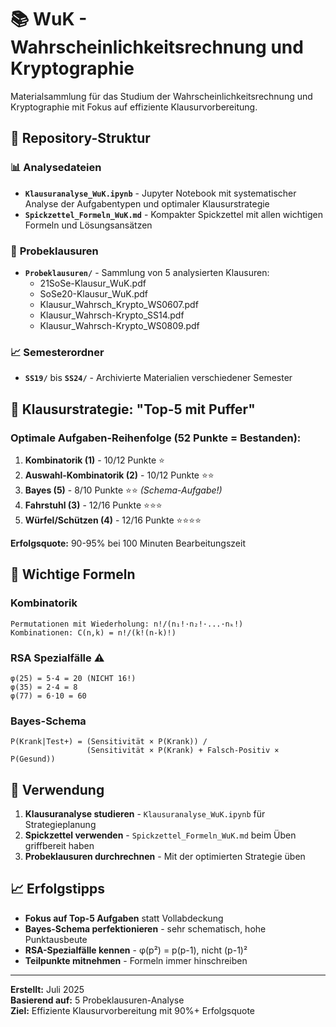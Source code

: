 # 📚 WuK - Wahrscheinlichkeitsrechnung und Kryptographie

Materialsammlung für das Studium der Wahrscheinlichkeitsrechnung und Kryptographie mit Fokus auf effiziente Klausurvorbereitung.

## 📂 Repository-Struktur

### 📊 **Analysedateien**
- **`Klausuranalyse_WuK.ipynb`** - Jupyter Notebook mit systematischer Analyse der Aufgabentypen und optimaler Klausurstrategie
- **`Spickzettel_Formeln_WuK.md`** - Kompakter Spickzettel mit allen wichtigen Formeln und Lösungsansätzen

### 📁 **Probeklausuren**
- **`Probeklausuren/`** - Sammlung von 5 analysierten Klausuren:
  - 21SoSe-Klausur_WuK.pdf
  - SoSe20-Klausur_WuK.pdf
  - Klausur_Wahrsch_Krypto_WS0607.pdf
  - Klausur_Wahrsch-Krypto_SS14.pdf
  - Klausur_Wahrsch-Krypto_WS0809.pdf

### 📈 **Semesterordner**
- **`SS19/`** bis **`SS24/`** - Archivierte Materialien verschiedener Semester

## 🎯 **Klausurstrategie: "Top-5 mit Puffer"**

### **Optimale Aufgaben-Reihenfolge (52 Punkte = Bestanden):**
1. **Kombinatorik (1)** - 10/12 Punkte ⭐
2. **Auswahl-Kombinatorik (2)** - 10/12 Punkte ⭐⭐
3. **Bayes (5)** - 8/10 Punkte ⭐⭐ *(Schema-Aufgabe!)*
4. **Fahrstuhl (3)** - 12/16 Punkte ⭐⭐⭐
5. **Würfel/Schützen (4)** - 12/16 Punkte ⭐⭐⭐⭐

**Erfolgsquote:** 90-95% bei 100 Minuten Bearbeitungszeit

## 🧮 **Wichtige Formeln**

### **Kombinatorik**
```
Permutationen mit Wiederholung: n!/(n₁!·n₂!·...·nₖ!)
Kombinationen: C(n,k) = n!/(k!(n-k)!)
```

### **RSA Spezialfälle** ⚠️
```
φ(25) = 5·4 = 20 (NICHT 16!)
φ(35) = 2·4 = 8
φ(77) = 6·10 = 60
```

### **Bayes-Schema**
```
P(Krank|Test+) = (Sensitivität × P(Krank)) / 
                 (Sensitivität × P(Krank) + Falsch-Positiv × P(Gesund))
```

## 🚀 **Verwendung**

1. **Klausuranalyse studieren** - `Klausuranalyse_WuK.ipynb` für Strategieplanung
2. **Spickzettel verwenden** - `Spickzettel_Formeln_WuK.md` beim Üben griffbereit haben
3. **Probeklausuren durchrechnen** - Mit der optimierten Strategie üben

## 📈 **Erfolgstipps**

- **Fokus auf Top-5 Aufgaben** statt Vollabdeckung
- **Bayes-Schema perfektionieren** - sehr schematisch, hohe Punktausbeute
- **RSA-Spezialfälle kennen** - φ(p²) = p(p-1), nicht (p-1)²
- **Teilpunkte mitnehmen** - Formeln immer hinschreiben

---

**Erstellt:** Juli 2025  
**Basierend auf:** 5 Probeklausuren-Analyse  
**Ziel:** Effiziente Klausurvorbereitung mit 90%+ Erfolgsquote
